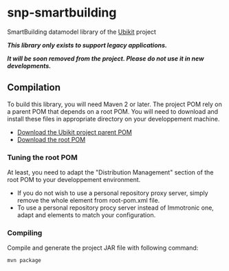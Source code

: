 # snp-smartbuilding

SmartBuilding datamodel library of the [Ubikit](http://www.ubikit.org) project

**_This library only exists to support legacy applications._**

**_It will be soon removed from the project. Please do not use it in new developments._**

## Compilation

To build this library, you will need Maven 2 or later. The project POM rely on a parent POM that
depends on a root POM. You will need to download and install these files in appropriate
directory on your developpement machine.

- [Download the Ubikit project parent POM](http://www.ubikit.org/resources/misc/maven/ubikit-project-pom.xml)
- [Download the root POM](http://www.ubikit.org/resources/misc/maven/root-pom.xml)

### Tuning the root POM
At least, you need to adapt the "Distribution Management" section of the root POM to your 
developpement environment.

- If you do not wish to use a personal repository proxy server, simply remove the whole
<distributionManagement> element from root-pom.xml file.
- To use a personal repository procy server instead of Immotronic one, adapt <repository> and
<snapshotRepository> elements to match your configuration.

### Compiling

Compile and generate the project JAR file with following command:

	mvn package